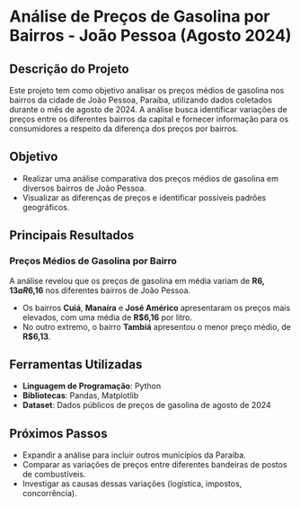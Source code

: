 # Análise de Preços de Gasolina por Bairros - João Pessoa (Agosto 2024)
## Descrição do Projeto
Este projeto tem como objetivo analisar os preços médios de gasolina nos bairros da cidade de João Pessoa, Paraíba, utilizando dados coletados durante o mês de agosto de 2024. A análise busca identificar variações de preços entre os diferentes bairros da capital e fornecer informação para os consumidores a respeito da diferença dos preços por bairros.

## Objetivo

- Realizar uma análise comparativa dos preços médios de gasolina em diversos bairros de João Pessoa.
- Visualizar as diferenças de preços e identificar possíveis padrões geográficos.

## Principais Resultados

### Preços Médios de Gasolina por Bairro

A análise revelou que os preços de gasolina em média variam de **R$6,13 a R$6,16** nos diferentes bairros de João Pessoa.
- Os bairros **Cuiá**, **Manaíra** e **José Américo** apresentaram os preços mais elevados, com uma média de **R$6,16** por litro.
- No outro extremo, o bairro **Tambiá** apresentou o menor preço médio, de **R$6,13**.

## Ferramentas Utilizadas

- **Linguagem de Programação**: Python
- **Bibliotecas**: Pandas, Matplotlib
- **Dataset**: Dados públicos de preços de gasolina de agosto de 2024

## Próximos Passos

- Expandir a análise para incluir outros municípios da Paraíba.
- Comparar as variações de preços entre diferentes bandeiras de postos de combustíveis.
- Investigar as causas dessas variações (logística, impostos, concorrência).
